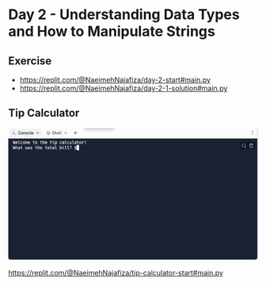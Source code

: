 # Day 2 - Understanding Data Types and How to Manipulate Strings

## Exercise

- https://replit.com/@NaeimehNajafiza/day-2-start#main.py
- https://replit.com/@NaeimehNajafiza/day-2-1-solution#main.py

## Tip Calculator

![Tip Calculator](day_02_gif.gif)

https://replit.com/@NaeimehNajafiza/tip-calculator-start#main.py
